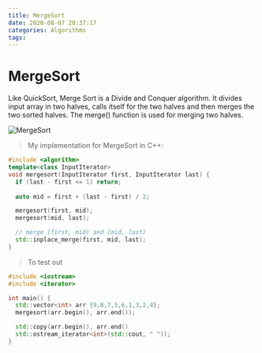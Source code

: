 ```yaml
---
title: MergeSort
date: 2020-08-07 20:37:17
categories: Algorithms
tags:
---
```



# MergeSort
Like QuickSort, Merge Sort is a Divide and Conquer algorithm. It divides input array in two halves, calls itself for the two halves and then merges the two sorted halves. The merge() function is used for merging two halves.

![MergeSort](https://upload.wikimedia.org/wikipedia/commons/c/cc/Merge-sort-example-300px.gif)

> My implementation for MergeSort in C++:
```cpp
#include <algorithm>
template<class InputIterator>
void mergesort(InputIterator first, InputIterator last) {
  if (last - first <= 1) return;
  
  auto mid = first + (last - first) / 2;

  mergesort(first, mid);
  mergesort(mid, last);

  // merge [first, mid) and [mid, last)
  std::inplace_merge(first, mid, last);
}
```

> To test out
```cpp
#include <iostream>
#include <iterator>

int main() {
  std::vector<int> arr {9,8,7,5,6,1,3,2,4};
  mergesort(arr.begin(), arr.end());

  std::copy(arr.begin(), arr.end()
  std::ostream_iterator<int>(std::cout, " "));
}
```